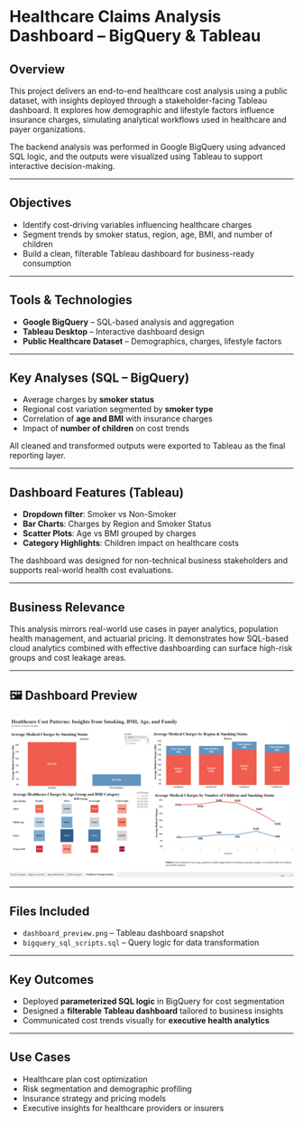 # Healthcare Claims Analysis Dashboard – BigQuery & Tableau

## Overview  
This project delivers an end-to-end healthcare cost analysis using a public dataset, with insights deployed through a stakeholder-facing Tableau dashboard. It explores how demographic and lifestyle factors influence insurance charges, simulating analytical workflows used in healthcare and payer organizations.

The backend analysis was performed in Google BigQuery using advanced SQL logic, and the outputs were visualized using Tableau to support interactive decision-making.

---

## Objectives  
- Identify cost-driving variables influencing healthcare charges  
- Segment trends by smoker status, region, age, BMI, and number of children  
- Build a clean, filterable Tableau dashboard for business-ready consumption  

---

## Tools & Technologies  
- **Google BigQuery** – SQL-based analysis and aggregation  
- **Tableau Desktop** – Interactive dashboard design  
- **Public Healthcare Dataset** – Demographics, charges, lifestyle factors  

---

## Key Analyses (SQL – BigQuery)  
- Average charges by **smoker status**  
- Regional cost variation segmented by **smoker type**  
- Correlation of **age and BMI** with insurance charges  
- Impact of **number of children** on cost trends  

All cleaned and transformed outputs were exported to Tableau as the final reporting layer.

---

## Dashboard Features (Tableau)  
- **Dropdown filter**: Smoker vs Non-Smoker  
- **Bar Charts**: Charges by Region and Smoker Status  
- **Scatter Plots**: Age vs BMI grouped by charges  
- **Category Highlights**: Children impact on healthcare costs  

The dashboard was designed for non-technical business stakeholders and supports real-world health cost evaluations.

---

## Business Relevance  
This analysis mirrors real-world use cases in payer analytics, population health management, and actuarial pricing. It demonstrates how SQL-based cloud analytics combined with effective dashboarding can surface high-risk groups and cost leakage areas.

---
## 🖼 Dashboard Preview  
![Healthcare Claims Dashboard](dashboard_preview.png)

---
## Files Included  
- `dashboard_preview.png` – Tableau dashboard snapshot  
- `bigquery_sql_scripts.sql` – Query logic for data transformation  

---

## Key Outcomes  
- Deployed **parameterized SQL logic** in BigQuery for cost segmentation  
- Designed a **filterable Tableau dashboard** tailored to business insights  
- Communicated cost trends visually for **executive health analytics**  

---

## Use Cases  
- Healthcare plan cost optimization  
- Risk segmentation and demographic profiling  
- Insurance strategy and pricing models  
- Executive insights for healthcare providers or insurers 
